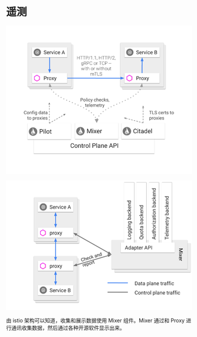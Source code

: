 # 遥测

![](./img/arch.svg)

![](./img/topology-without-cache.svg)

由 istio 架构可以知道，收集和展示数据使用 Mixer 组件。Mixer 通过和 Proxy 进行通讯收集数据，然后通过各种开源软件显示出来。
